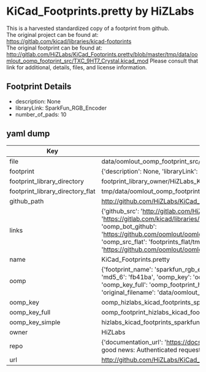 # KiCad_Footprints.pretty by HiZLabs  
This is a harvested standardized copy of a footprint from github.  
The original project can be found at:  
https://gitlab.com/kicad/libraries/kicad-footprints  
The original footprint can be found at:
http://gitlab.com/HiZLabs/KiCad_Footprints.pretty/blob/master/tmp/data/oomlout_oomp_footprint_src/TXC_9HT7_Crystal.kicad_mod
Please consult that link for additional, details, files, and license information.  
## Footprint Details
* description: None  
* libraryLink: SparkFun_RGB_Encoder  
* number_of_pads: 10  
## yaml dump  
| Key | Value |  
| --- | --- |  
| file | data/oomlout_oomp_footprint_src/KiCad_Footprints.pretty/SparkFun_RGB_Encoder.kicad_mod |  
| footprint | {'description': None, 'libraryLink': 'SparkFun_RGB_Encoder', 'number_of_pads': 10} |  
| footprint_library_directory | footprint_library_owner/HiZLabs_KiCad_Footprints.pretty |  
| footprint_library_directory_flat | tmp/data/oomlout_oomp_footprint_src/footprints_flat/hizlabs_kicad_footprints_sparkfun_rgb_encoder/working |  
| github_path | http://github.com/HiZLabs/KiCad_Footprints.pretty/blob/master/tmp/data/oomlout_oomp_footprint_src/SparkFun_RGB_Encoder.kicad_mod |  
| links | {'github_src': 'http://gitlab.com/HiZLabs/KiCad_Footprints.pretty/blob/master/tmp/data/oomlout_oomp_footprint_src/TXC_9HT7_Crystal.kicad_mod', 'github_src_repo': 'https://gitlab.com/kicad/libraries/kicad-footprints', 'oomp_bot': 'tmp/data/oomlout_oomp_footprint_src/footprints/hizlabs_kicad_footprints_sparkfun_rgb_encoder/working', 'oomp_bot_github': 'https://github.com/oomlout/oomlout_oomp_footprint_bot/tree/main/tmp/data/oomlout_oomp_footprint_src/footprints/hizlabs_kicad_footprints_sparkfun_rgb_encoder/working', 'oomp_src_flat': 'footprints_flat/tmp/data/oomlout_oomp_footprint_src/footprints_flat/hizlabs_kicad_footprints_sparkfun_rgb_encoder/working', 'oomp_src_flat_github': 'https://github.com/oomlout/oomlout_oomp_footprint_src/tree/main/tmp/data/oomlout_oomp_footprint_src/footprints_flat/hizlabs_kicad_footprints_sparkfun_rgb_encoder/working'} |  
| name | KiCad_Footprints.pretty |  
| oomp | {'footprint_name': 'sparkfun_rgb_encoder', 'library_name': 'kicad_footprints', 'md5': 'fb41baeb021eb57c6cb51778b439245a', 'md5_10': 'fb41baeb02', 'md5_5': 'fb41b', 'md5_6': 'fb41ba', 'oomp_key': 'oomp_hizlabs_kicad_footprints_sparkfun_rgb_encoder', 'oomp_key_extra': 'oomp_footprint_hizlabs_kicad_footprints_sparkfun_rgb_encoder', 'oomp_key_full': 'oomp_footprint_hizlabs_kicad_footprints_sparkfun_rgb_encoder_fb41ba', 'oomp_key_simple': 'hizlabs_kicad_footprints_sparkfun_rgb_encoder', 'original_filename': 'data/oomlout_oomp_footprint_src/KiCad_Footprints.pretty/SparkFun_RGB_Encoder.kicad_mod', 'owner_name': 'hizlabs'} |  
| oomp_key | oomp_hizlabs_kicad_footprints_sparkfun_rgb_encoder |  
| oomp_key_full | oomp_footprint_hizlabs_kicad_footprints_sparkfun_rgb_encoder |  
| oomp_key_simple | hizlabs_kicad_footprints_sparkfun_rgb_encoder |  
| owner | HiZLabs |  
| repo | {'documentation_url': 'https://docs.github.com/rest/overview/resources-in-the-rest-api#rate-limiting', 'message': "API rate limit exceeded for 84.66.142.224. (But here's the good news: Authenticated requests get a higher rate limit. Check out the documentation for more details.)"} |  
| url | http://github.com/HiZLabs/KiCad_Footprints.pretty |  

